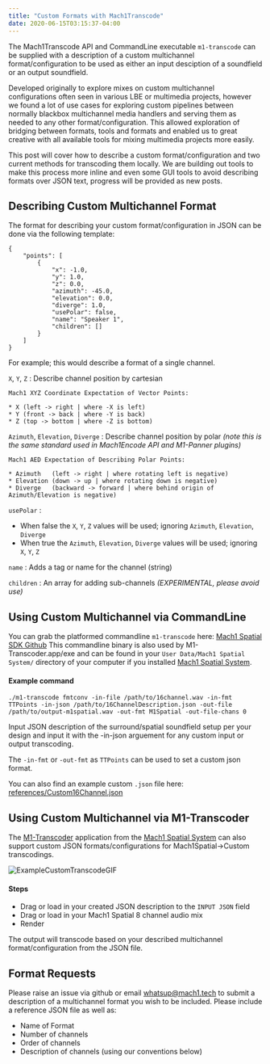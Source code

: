 ```yaml
---
title: "Custom Formats with Mach1Transcode"
date: 2020-06-15T03:15:37-04:00
---
```


The Mach1Transcode API and CommandLine executable `m1-transcode` can be supplied with a description of a custom multichannel format/configuration to be used as either an input desciption of a soundfield or an output soundfield.  

Developed originally to explore mixes on custom multichannel configurations often seen in various LBE or multimedia projects, however we found a lot of use cases for exploring custom pipelines between normally blackbox multichannel media handlers and serving them as needed to any other format/configuration. This allowed exploration of bridging between formats, tools and formats and enabled us to great creative with all available tools for mixing multimedia projects more easily. 

This post will cover how to describe a custom format/configuration and two current methods for transcoding them locally. We are building out tools to make this process more inline and even some GUI tools to avoid describing formats over JSON text, progress will be provided as new posts.

## Describing Custom Multichannel Format

The format for describing your custom format/configuration in JSON can be done via the following template:
```
{
    "points": [
        {
            "x": -1.0,
            "y": 1.0,
            "z": 0.0,
            "azimuth": -45.0,
            "elevation": 0.0,
            "diverge": 1.0,
            "usePolar": false,
            "name": "Speaker 1",
            "children": []
        }
    ]
}
```
For example; this would describe a format of a single channel.

`X`, `Y`, `Z` : Describe channel position by cartesian

```
Mach1 XYZ Coordinate Expectation of Vector Points:

* X (left -> right | where -X is left)
* Y (front -> back | where -Y is back)
* Z (top -> bottom | where -Z is bottom)
```

`Azimuth`, `Elevation`, `Diverge` : Describe channel position by polar 
_(note this is the same standard used in Mach1Encode API and M1-Panner plugins)_

```
Mach1 AED Expectation of Describing Polar Points:

* Azimuth   (left -> right | where rotating left is negative)
* Elevation (down -> up | where rotating down is negative)
* Diverge   (backward -> forward | where behind origin of Azimuth/Elevation is negative)
```

`usePolar` :
- When false the `X`, `Y`, `Z` values will be used; ignoring `Azimuth`, `Elevation`, `Diverge`
- When true the `Azimuth`, `Elevation`, `Diverge` values will be used; ignoring `X`, `Y`, `Z`

`name` : Adds a tag or name for the channel (string)

`children` : An array for adding sub-channels *(EXPERIMENTAL, please avoid use)*

## Using Custom Multichannel via CommandLine

You can grab the platformed commandline `m1-transcode` here: [Mach1 Spatial SDK Github](https://github.com/Mach1Studios/m1-sdk/tree/master/binaries/executables)
This commandline binary is also used by M1-Transcoder.app/exe and can be found in your `User Data/Mach1 Spatial System/` directory of your computer if you installed [Mach1 Spatial System](https://www.mach1.tech/spatial-system).

#### Example command
`./m1-transcode fmtconv -in-file /path/to/16channel.wav -in-fmt TTPoints -in-json /path/to/16ChannelDescription.json -out-file /path/to/output-m1spatial.wav -out-fmt M1Spatial -out-file-chans 0`

Input JSON description of the surround/spatial soundfield setup per your design and input it with the -in-json arguement for any custom input or output transcoding.

The `-in-fmt` or `-out-fmt` as `TTPoints` can be used to set a custom json format.

You can also find an example custom `.json` file here: [references/Custom16Channel.json](https://github.com/Mach1Studios/m1-sdk/tree/master/binaries/executables/reference)


## Using Custom Multichannel via M1-Transcoder

The [M1-Transcoder](https://www.mach1.tech/spatial-system#transcoder) application from the [Mach1 Spatial System](https://www.mach1.tech/spatial-system) can also support custom JSON formats/configurations for Mach1Spatial->Custom transcodings.

![ExampleCustomTranscodeGIF](references/Mach1Spatial-CustomOutput.gif)

#### Steps
- Drag or load in your created JSON description to the `INPUT JSON` field
- Drag or load in your Mach1 Spatial 8 channel audio mix
- Render

The output will transcode based on your described multichannel format/configuration from the JSON file. 

## Format Requests
Please raise an issue via github or email [whatsup@mach1.tech](mailto:whatsup@mach1.tech) to submit a description of a multichannel format you wish to be included. Please include a reference JSON file as well as: 

* Name of Format
* Number of channels
* Order of channels
* Description of channels (using our conventions below)